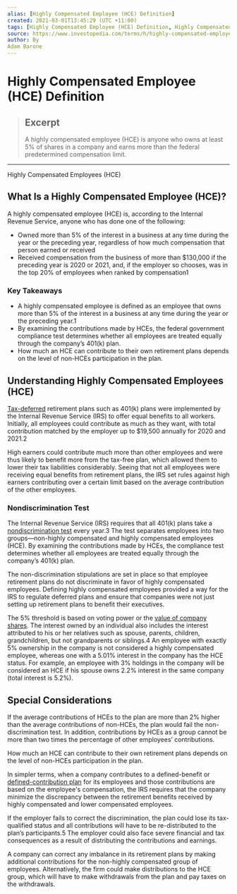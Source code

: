 ```yaml
---
alias: [Highly Compensated Employee (HCE) Definition]
created: 2021-03-01T13:45:29 (UTC +11:00)
tags: [Highly Compensated Employee (HCE) Definition, Highly Compensated Employees (HCE)]
source: https://www.investopedia.com/terms/h/highly-compensated-employee.asp
author: By
Adam Barone
---
```


# Highly Compensated Employee (HCE) Definition

> ## Excerpt
> A highly compensated employee (HCE) is anyone who owns at least 5% of shares in a company and earns more than the federal predetermined compensation limit.

---

Highly Compensated Employees (HCE)
## What Is a Highly Compensated Employee (HCE)?

A highly compensated employee (HCE) is, according to the Internal Revenue Service, anyone who has done one of the following:

-   Owned more than 5% of the interest in a business at any time during the year or the preceding year, regardless of how much compensation that person earned or received
-   Received compensation from the business of more than $130,000 if the preceding year is 2020 or 2021, and, if the employer so chooses, was in the top 20% of employees when ranked by compensation1

### Key Takeaways

-   A highly compensated employee is defined as an employee that owns more than 5% of the interest in a business at any time during the year or the preceding year.1
-   By examining the contributions made by HCEs, the federal government compliance test determines whether all employees are treated equally through the company’s 401(k) plan.
-   How much an HCE can contribute to their own retirement plans depends on the level of non-HCEs participation in the plan.

## Understanding Highly Compensated Employees (HCE)

[Tax-deferred](https://www.investopedia.com/terms/t/taxdeferred.asp) retirement plans such as 401(k) plans were implemented by the Internal Revenue Service (IRS) to offer equal benefits to all workers. Initially, all employees could contribute as much as they want, with total contribution matched by the employer up to $19,500 annually for 2020 and 2021.2

High earners could contribute much more than other employees and were thus likely to benefit more from the tax-free plan, which allowed them to lower their tax liabilities considerably. Seeing that not all employees were receiving equal benefits from retirement plans, the IRS set rules against high earners contributing over a certain limit based on the average contribution of the other employees.

### Nondiscrimination Test

The Internal Revenue Service (IRS) requires that all 401(k) plans take a [nondiscrimination test](https://www.investopedia.com/terms/n/nondiscrimination_rule.asp) every year.3 The test separates employees into two groups—non-highly compensated and highly compensated employees (HCE). By examining the contributions made by HCEs, the compliance test determines whether all employees are treated equally through the company’s 401(k) plan.

The non-discrimination stipulations are set in place so that employee retirement plans do not discriminate in favor of highly compensated employees. Defining highly compensated employees provided a way for the IRS to regulate deferred plans and ensure that companies were not just setting up retirement plans to benefit their executives.

The 5% threshold is based on voting power or the [value of company shares](https://www.investopedia.com/articles/stocks/08/stock-prices-fool.asp). The interest owned by an individual also includes the interest attributed to his or her relatives such as spouse, parents, children, grandchildren, but not grandparents or siblings.4 An employee with exactly 5% ownership in the company is not considered a highly compensated employee, whereas one with a 5.01% interest in the company has the HCE status. For example, an employee with 3% holdings in the company will be considered an HCE if his spouse owns 2.2% interest in the same company (total interest is 5.2%).

## Special Considerations

If the average contributions of HCEs to the plan are more than 2% higher than the average contributions of non-HCEs, the plan would fail the non-discrimination test. In addition, contributions by HCEs as a group cannot be more than two times the percentage of other employees’ contributions.

How much an HCE can contribute to their own retirement plans depends on the level of non-HCEs participation in the plan.

In simpler terms, when a company contributes to a defined-benefit or [defined-contribution plan](https://www.investopedia.com/terms/d/definedcontributionplan.asp) for its employees and those contributions are based on the employee's compensation, the IRS requires that the company minimize the discrepancy between the retirement benefits received by highly compensated and lower compensated employees.

If the employer fails to correct the discrimination, the plan could lose its tax-qualified status and all contributions will have to be re-distributed to the plan’s participants.5 The employer could also face severe financial and tax consequences as a result of distributing the contributions and earnings.

A company can correct any imbalance in its retirement plans by making additional contributions for the non-highly compensated group of employees. Alternatively, the firm could make distributions to the HCE group, which will have to make withdrawals from the plan and pay taxes on the withdrawals.
